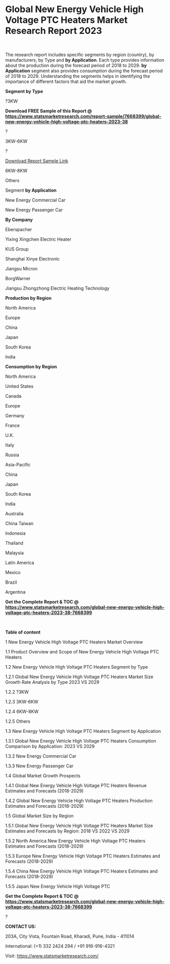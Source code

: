 <h1>Global New Energy Vehicle High Voltage PTC Heaters Market Research Report 2023</h1><br/><p>The research report includes specific segments by region (country), by manufacturers, by Type and <strong>by Application</strong>. Each type provides information about the production during the forecast period of 2018 to 2029. <strong>by Application</strong> segment also provides consumption during the forecast period of 2018 to 2029. Understanding the segments helps in identifying the importance of different factors that aid the market growth.</p>
 
 
 
 <p><strong>Segment by Type</strong></p>
 
 
 
 <p>?3KW</p>
 
 
 
 <div><b>Download FREE Sample of this Report @ <a href="https://www.statsmarketresearch.com/download-free-sample/7668399/global-new-energy-vehicle-high-voltage-ptc-heaters-2023-38">https://www.statsmarketresearch.com/report-sample/7668399/global-new-energy-vehicle-high-voltage-ptc-heaters-2023-38</a></b></div>
 
 
 
 <p>? </p>
 
 
 
 <p>3KW-6KW</p>
 
 
 
 <p>? </p>
 
 
 
 <p><a href="https://www.statsmarketresearch.com/download-free-sample/7668399/global-new-energy-vehicle-high-voltage-ptc-heaters-2023-38">Download Report Sample Link</a></p>
 
 
 
 <p>6KW-8KW</p>
 
 
 
 <p>Others</p>
 
 
 
 <p>Segment <strong>by Application</strong></p>
 
 
 
 <p>New Energy Commercial Car</p>
 
 
 
 <p>New Energy Passenger Car</p>
 
 
 
 <p><strong>By Company</strong></p>
 
 
 
 <p>Eberspacher</p>
 
 
 
 <p>Yixing Xingchen Electric Heater</p>
 
 
 
 <p>KUS Group</p>
 
 
 
 <p>Shanghai Xinye Electronic</p>
 
 
 
 <p>Jiangsu Micron</p>
 
 
 
 <p>BorgWarner</p>
 
 
 
 <p>Jiangsu Zhongzhong Electric Heating Technology</p>
 
 
 
 <p><strong>Production by Region</strong></p>
 
 
 
 <p>North America</p>
 
 
 
 <p>Europe</p>
 
 
 
 <p>China</p>
 
 
 
 <p>Japan</p>
 
 
 
 <p>South Korea</p>
 
 
 
 <p>India</p>
 
 
 
 <p><strong>Consumption by Region</strong></p>
 
 
 
 <p>North America</p>
 
 
 
 <p>United States</p>
 
 
 
 <p>Canada</p>
 
 
 
 <p>Europe</p>
 
 
 
 <p>Germany</p>
 
 
 
 <p>France</p>
 
 
 
 <p>U.K.</p>
 
 
 
 <p>Italy</p>
 
 
 
 <p>Russia</p>
 
 
 
 <p>Asia-Pacific</p>
 
 
 
 <p>China</p>
 
 
 
 <p>Japan</p>
 
 
 
 <p>South Korea</p>
 
 
 
 <p>India</p>
 
 
 
 <p>Australia</p>
 
 
 
 <p>China Taiwan</p>
 
 
 
 <p>Indonesia</p>
 
 
 
 <p>Thailand</p>
 
 
 
 <p>Malaysia</p>
 
 
 
 <p>Latin America</p>
 
 
 
 <p>Mexico</p>
 
 
 
 <p>Brazil</p>
 
 
 
 <p>Argentina</p>
 
 
 
 <div><b>Get the Complete Report & TOC @ <a href="https://www.statsmarketresearch.com/global-new-energy-vehicle-high-voltage-ptc-heaters-2023-38-7668399">https://www.statsmarketresearch.com/global-new-energy-vehicle-high-voltage-ptc-heaters-2023-38-7668399</a></b></div>
 
 
 
 <p><br />
 
 <b>Table of content</b></p>
 
 
 
 <p>1 New Energy Vehicle High Voltage PTC Heaters Market Overview<br />
 
 1.1 Product Overview and Scope of New Energy Vehicle High Voltage PTC Heaters<br />
 
 1.2 New Energy Vehicle High Voltage PTC Heaters Segment by Type<br />
 
 1.2.1 Global New Energy Vehicle High Voltage PTC Heaters Market Size Growth Rate Analysis by Type 2023 VS 2029<br />
 
 1.2.2 ?3KW<br />
 
 1.2.3 3KW-6KW<br />
 
 1.2.4 6KW-8KW<br />
 
 1.2.5 Others<br />
 
 1.3 New Energy Vehicle High Voltage PTC Heaters Segment by Application<br />
 
 1.3.1 Global New Energy Vehicle High Voltage PTC Heaters Consumption Comparison by Application: 2023 VS 2029<br />
 
 1.3.2 New Energy Commercial Car<br />
 
 1.3.3 New Energy Passenger Car<br />
 
 1.4 Global Market Growth Prospects<br />
 
 1.4.1 Global New Energy Vehicle High Voltage PTC Heaters Revenue Estimates and Forecasts (2018-2029)<br />
 
 1.4.2 Global New Energy Vehicle High Voltage PTC Heaters Production Estimates and Forecasts (2018-2029)<br />
 
 1.5 Global Market Size by Region<br />
 
 1.5.1 Global New Energy Vehicle High Voltage PTC Heaters Market Size Estimates and Forecasts by Region: 2018 VS 2022 VS 2029<br />
 
 1.5.2 North America New Energy Vehicle High Voltage PTC Heaters Estimates and Forecasts (2018-2029)<br />
 
 1.5.3 Europe New Energy Vehicle High Voltage PTC Heaters Estimates and Forecasts (2018-2029)<br />
 
 1.5.4 China New Energy Vehicle High Voltage PTC Heaters Estimates and Forecasts (2018-2029)<br />
 
 1.5.5 Japan New Energy Vehicle High Voltage PTC</p>
 
 
 
 <div><b>Get the Complete Report & TOC @ <a href="https://www.statsmarketresearch.com/global-new-energy-vehicle-high-voltage-ptc-heaters-2023-38-7668399">https://www.statsmarketresearch.com/global-new-energy-vehicle-high-voltage-ptc-heaters-2023-38-7668399</a></b></div>
 
 
 
 <p>? </p>
 
 
 
 <p><b>CONTACT US:</b><br />
 
 203A, City Vista, Fountain Road, Kharadi, Pune, India - 411014<br />
 
 International: (+1) 332 2424 294 / +91 916-916-4321<br />
 
 Visit: <a href="https://www.statsmarketresearch.com/">https://www.statsmarketresearch.com/</a></p>
